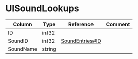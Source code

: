 # UISoundLookups

| Column | Type | Reference | Comment |
|--------|------|-----------|---------|
|ID|int32|||
|SoundID|int32|[SoundEntries#ID](SoundEntries.md)||
|SoundName|string|||
